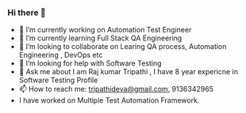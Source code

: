 ### Hi there 👋

- 🔭 I’m currently working on Automation Test Engineer
- 🌱 I’m currently learning Full Stack QA Engineering
- 👯 I’m looking to collaborate on Learing QA process, Automation Engineering , DevOps etc
- 🤔 I’m looking for help with Software Testing
- 💬 Ask me about I am Raj kumar Tripathi , I have 8 year expericne in Software Testing Profile
- 📫 How to reach me: tripathideva@gmail.com, 9136342965
- I have worked on Multiple Test Automation Framework.
